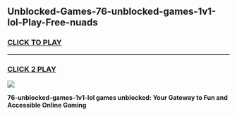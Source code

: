 
## Unblocked-Games-76-unblocked-games-1v1-lol-Play-Free-nuads
<h3>
<a href="https://premium76.site?title=76-unblocked-games-1v1-lol&ref=23A">CLICK TO PLAY</a></h3>
<hr>

<h3>
<a href="https://premium76.site?title=76-unblocked-games-1v1-lol&ref=23A">CLICK 2 PLAY</a>
  
</h3>

<a href="https://premium76.site?title=76-unblocked-games-1v1-lol&ref=23A"><img src="https://clearcache.store/games.png"></a>


**76-unblocked-games-1v1-lol games unblocked: Your Gateway to Fun and Accessible Online Gaming**
